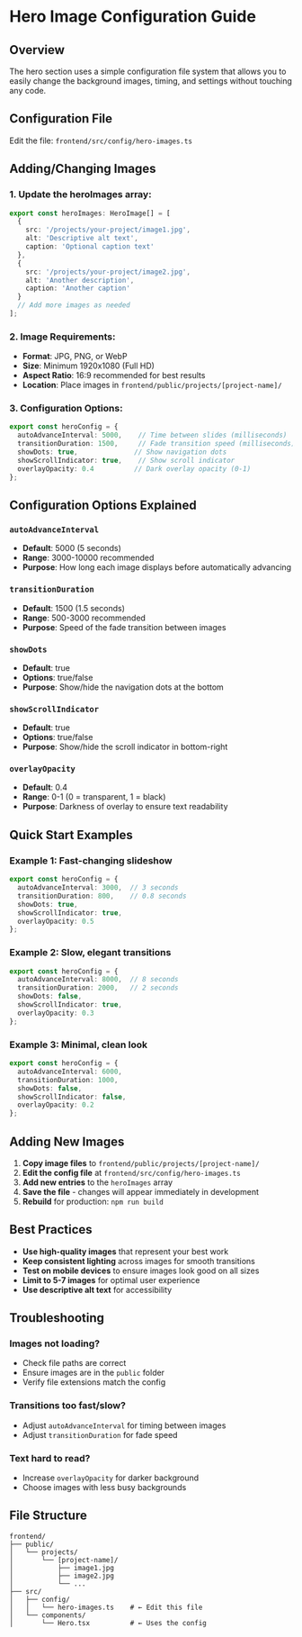 # Hero Image Configuration Guide

## Overview

The hero section uses a simple configuration file system that allows you to easily change the background images, timing, and settings without touching any code.

## Configuration File

Edit the file: `frontend/src/config/hero-images.ts`

## Adding/Changing Images

### 1. Update the heroImages array:

```typescript
export const heroImages: HeroImage[] = [
  {
    src: '/projects/your-project/image1.jpg',
    alt: 'Descriptive alt text',
    caption: 'Optional caption text'
  },
  {
    src: '/projects/your-project/image2.jpg',
    alt: 'Another description',
    caption: 'Another caption'
  }
  // Add more images as needed
];
```

### 2. Image Requirements:

- **Format**: JPG, PNG, or WebP
- **Size**: Minimum 1920x1080 (Full HD)
- **Aspect Ratio**: 16:9 recommended for best results
- **Location**: Place images in `frontend/public/projects/[project-name]/`

### 3. Configuration Options:

```typescript
export const heroConfig = {
  autoAdvanceInterval: 5000,    // Time between slides (milliseconds)
  transitionDuration: 1500,     // Fade transition speed (milliseconds)
  showDots: true,              // Show navigation dots
  showScrollIndicator: true,    // Show scroll indicator
  overlayOpacity: 0.4          // Dark overlay opacity (0-1)
};
```

## Configuration Options Explained

### `autoAdvanceInterval`
- **Default**: 5000 (5 seconds)
- **Range**: 3000-10000 recommended
- **Purpose**: How long each image displays before automatically advancing

### `transitionDuration`
- **Default**: 1500 (1.5 seconds)
- **Range**: 500-3000 recommended
- **Purpose**: Speed of the fade transition between images

### `showDots`
- **Default**: true
- **Options**: true/false
- **Purpose**: Show/hide the navigation dots at the bottom

### `showScrollIndicator`
- **Default**: true
- **Options**: true/false
- **Purpose**: Show/hide the scroll indicator in bottom-right

### `overlayOpacity`
- **Default**: 0.4
- **Range**: 0-1 (0 = transparent, 1 = black)
- **Purpose**: Darkness of overlay to ensure text readability

## Quick Start Examples

### Example 1: Fast-changing slideshow
```typescript
export const heroConfig = {
  autoAdvanceInterval: 3000,  // 3 seconds
  transitionDuration: 800,    // 0.8 seconds
  showDots: true,
  showScrollIndicator: true,
  overlayOpacity: 0.5
};
```

### Example 2: Slow, elegant transitions
```typescript
export const heroConfig = {
  autoAdvanceInterval: 8000,  // 8 seconds
  transitionDuration: 2000,   // 2 seconds
  showDots: false,
  showScrollIndicator: true,
  overlayOpacity: 0.3
};
```

### Example 3: Minimal, clean look
```typescript
export const heroConfig = {
  autoAdvanceInterval: 6000,
  transitionDuration: 1000,
  showDots: false,
  showScrollIndicator: false,
  overlayOpacity: 0.2
};
```

## Adding New Images

1. **Copy image files** to `frontend/public/projects/[project-name]/`
2. **Edit the config file** at `frontend/src/config/hero-images.ts`
3. **Add new entries** to the `heroImages` array
4. **Save the file** - changes will appear immediately in development
5. **Rebuild** for production: `npm run build`

## Best Practices

- **Use high-quality images** that represent your best work
- **Keep consistent lighting** across images for smooth transitions
- **Test on mobile devices** to ensure images look good on all sizes
- **Limit to 5-7 images** for optimal user experience
- **Use descriptive alt text** for accessibility

## Troubleshooting

### Images not loading?
- Check file paths are correct
- Ensure images are in the `public` folder
- Verify file extensions match the config

### Transitions too fast/slow?
- Adjust `autoAdvanceInterval` for timing between images
- Adjust `transitionDuration` for fade speed

### Text hard to read?
- Increase `overlayOpacity` for darker background
- Choose images with less busy backgrounds

## File Structure

```
frontend/
├── public/
│   └── projects/
│       └── [project-name]/
│           ├── image1.jpg
│           ├── image2.jpg
│           └── ...
├── src/
│   ├── config/
│   │   └── hero-images.ts    # ← Edit this file
│   └── components/
│       └── Hero.tsx          # ← Uses the config
```